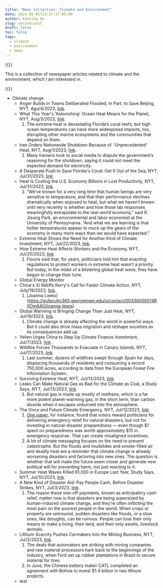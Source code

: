 ```yaml
---
title: "News Collection: Climate and Environment"
date: 2023-05-01T13:37:57-05:00
author: Xinting Du
slug: second-post
draft: false
toc: false
tags:
  - climate
  - environment
  - news
---
```





{{<block class="reminder">}}

This is a collection of newspaper articles related to climate and the environment, which I am interested in.

{{<end>}}


- Climate change
  - Anger Builds in Towns Deliberated Flooded, in Part, to Save Beijing, NYT, Agu/4/2023, [link](https://www.nytimes.com/2023/08/04/world/asia/china-flood-beijing-rain.html).
  - What This Year's 'Astonishing' Ocean Heat Means for the Planet, NYT, Aug/3/2023, [link](https://www.nytimes.com/interactive/2023/08/03/climate/ocean-temperatures-heat-earth.html).
    1.  The extreme heat is devastating Florida’s coral reefs, but high ocean temperatures can have more widespread impacts, too, disrupting other marine ecosystems and the communities that depend on them.
  - Iran Orders Nationwide Shutdown Because of. 'Unprecedented' Heat, NYT, Aug/1/2023, [link](https://www.nytimes.com/2023/08/01/world/middleeast/iran-heat-shutdown.html).
    1. Many Iranians took to social media to dispute the government’s reasoning for the shutdown, saying it could not meet the expected demand for electricity.
  - A Desperate Push to Save Florida's Coral: Get It Out of the Sea, NYT, Jul/31/2023, [link](https://www.nytimes.com/2023/07/31/climate/coral-reefs-heat-florida-ocean-temperatures.html).
  - Heat Is Costing the U.S. Economy Billions in Lost Productivity, NYT, Jul/31/2023, [link](https://www.nytimes.com/2023/07/31/climate/heat-labor-productivity-climate.html).
    1. “We’ve known for a very long time that human beings are very sensitive to temperature, and that their performance declines dramatically when exposed to heat, but what we haven’t known until very recently is whether and how those lab responses meaningfully extrapolate to the real-world economy,” said R. Jisung Park, an environmental and labor economist at the University of Pennsylvania. “And what we are learning is that hotter temperatures appear to muck up the gears of the economy in many more ways than we would have expected.”
  - Extreme Heat Shows the Need for Another Kind of Climate Investment, NYT, Jul/22/2023, [link](https://www.nytimes.com/2023/07/22/business/dealbook/extreme-heat-climate-investment.html).
  - How Extreme Heat Affects Workers and the Economy, NYT, Jul/20/2023, [link](https://www.nytimes.com/2023/07/20/climate/how-extreme-heat-affects-workers-and-the-economy.html).
    1. Flouris said that, for years, politicians told him that enacting regulations to protect workers in extreme heat wasn’t a priority. But today, in the midst of a blistering global heat wave, they have begun to change their tune.
  - Global Energy Monitor
  - China's Xi Rebffs Kerry's Call for Faster Climate Action, NYT, July/19/2023, [link](https://www.nytimes.com/2023/07/19/world/asia/xi-china-climate-kerry.html?_ga=2.41252004.703539180.1691267516-1179944181.1691091436).
    1. [Joanna Lweis] (https://gufaculty360.georgetown.edu/s/contact/00336000014RXOmAAO/joanna-lewis).
  - Global Warming Is Bringing Change Than Just Heat, NYT, Jul/19/2023, [link](https://www.nytimes.com/2023/07/19/world/climate-change-migration.html).
    1. Climate change is already affecting the world in powerful ways. But it could also drive mass migration and reshape societies as its consequences add up.
  - Yellen Urges China to Step Up Climate Finance Investment, Jul/7/2023, [link]().
  - Wildfire Forces Thousands to Evacuate in Canary Islands, NYT, Jul/17/2023, [link](https://www.nytimes.com/2023/07/17/world/europe/europe-heat-wildfire-spain-canary-islands.html).
    1. Last summer, dozens of wildfires swept through Spain for days, displacing thousands of residents and consuming a record 750,000 acres, according to data from the European Forest Fire Information System.
  - Surviving Extreme Heat, NYT, Jul/13/2023, [link](https://www.nytimes.com/2023/07/13/climate/surviving-extreme-heat.html).
  - Leaks Can Make Natural Gas as Bad for the Climate as Coal, a Study Says, NYT, Jul/13/2023, [link](https://www.nytimes.com/2023/07/13/climate/natural-gas-leaks-coal-climate-change.html).
    1. But natural gas is made up mostly of methane, which is a far more potent planet-warming gas, in the short term, than carbon dioxide when it escapes unburned into the atmosphere.
  - The Once and Future Climate Emergency, NYT, Jul/12/2023, [link](https://www.nytimes.com/2023/07/12/world/climate-change-prevention-response.html).
    1. [One paper](https://www.cambridge.org/core/journals/american-political-science-review/article/myopic-voters-and-natural-disaster-policy/039708A3223EC114365ADF56F1D26423), for instance, found that voters reward politicians for delivering emergency relief for natural disasters, but not for investing in natural-disaster preparedness — even though \$1 spent on preparedness was worth approximately $15 in emergency response. That can create misaligned incentives.
    2. A lot of climate messaging focuses on the need to prevent catastrophe. But the floods and mudslides and smoke-filled air and deadly heat are a reminder that climate change is already worsening disasters and factoring into new ones. The question is whether that will make the future seem closer and generate new political will for preventing harm, not just reacting to it.
  - Summer Heat Waves Killed 61,000 in Europe Last Year, Study Says, NYT, Jul/10/2023, [link](https://www.nytimes.com/2023/07/10/climate/heat-waves-europe-deaths.html).
  - A New Kind of Disaster Aid: Pay People Cash, Before Disaster Strikes, NYT, Jul/3/2023, [link](https://www.nytimes.com/2023/07/03/climate/cash-disaster-relief.html).
    1. The reason these one-off payments, known as anticipatory cash relief, matter now is that disasters are being supersized by human-induced climate change, and they’re often inflicting the most pain on the poorest people in the world. When crops or property are uninsured, sudden disasters like floods, or a slow ones, like droughts, can be ruinous. People can lose their only means to make a living, their land, and their only assets, livestock animals.
  - Lithium Scarcity Pushes Carmakers Into the Mining Business, NYT, Jul/2/2023, [link](https://www.nytimes.com/2023/07/02/business/lithium-mining-automakers-electric-vehicles.html).
    1. The deals that automakers are striking with mining companies and raw material processors hark back to the beginnings of the industry, when Ford set up rubber plantations in Brazil to secure material for tires. 
    2. In June, the Chinese battery maker CATL completed an agreement with Bolivia to invest $1.4 billion in two lithium projects.
  - test